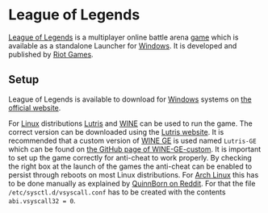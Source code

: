 # League of Legends

[League of Legends](https://www.leagueoflegends.com/en-us) is a multiplayer
online battle arena [game](/wiki/game.md) which is available as a standalone Launcher for
[Windows](/wiki/windows.md).
It is developed and published by [Riot Games](https://www.riotgames.com/en).

## Setup

League of Legends is available to download for
[Windows](/wiki/windows.md) systems on
[the official website](https://signup.leagueoflegends.com/en-us/signup/index#/).

For [Linux](/wiki/linux.md) distributions [Lutris](/wiki/game/lutris.md)
and [WINE](/wiki/linux/wine.md) can be used to run the game.
The correct version can be downloaded using the
[Lutris website](https://lutris.net/games/league-of-legends/).
It is recommended that a custom version of [WINE GE](/wiki/linux/wine.md) is
used named `Lutris-GE` which can be found on
[the GitHub page of WINE-GE-custom](https://github.com/GloriousEggroll/wine-ge-custom/releases?q=lol&expanded=true).
It is important to set up the game correctly for anti-cheat to work properly.
By checking the right box at the launch of the games the anti-cheat can be
enabled to persist through reboots on most Linux distributions.
For [Arch Linux](/wiki/linux/arch-linux.md) this has to be done
manually as explained by
[QuinnBorn on Reddit](https://www.reddit.com/r/leagueoflinux/comments/eokiir/anticheat_popup_every_reboot/).
For that the file `/etc/sysctl.d/vsyscall.conf` has to be created with the
contents `abi.vsyscall32 = 0`.
